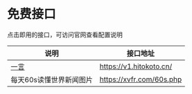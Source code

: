 # 免费接口
点击即用的接口，可访问官网查看配置说明

|说明|接口地址|
|---|---|
|[一言](https://developer.hitokoto.cn/)|https://v1.hitokoto.cn/|
|每天60s读懂世界新闻图片|https://xvfr.com/60s.php|
